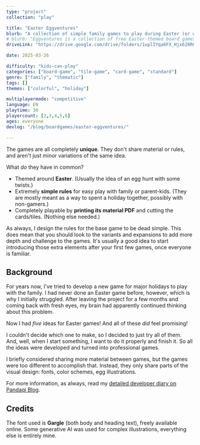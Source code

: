 ```yaml
---
type: "project"
collection: "play"

title: "Easter Eggventures"
blurb: "A collection of simple family games to play during Easter (or whenever you crave some egg hunting)."
# blurb: "Eggventures is a collection of free Easter-themed board games for families and simple egg hunting fun."
driveLink: "https://drive.google.com/drive/folders/1uplIYqa6FX_Hjx628R0SLTLejVFR0kpL"

date: 2025-03-26

difficulty: "kids-can-play"
categories: ["board-game", "tile-game", "card-game", "standard"]
genre: ["family", "thematic"]
tags: []
themes: ["colorful", "holiday"]

multiplayermode: "competitive"
language: EN
playtime: 30
playercount: [2,3,4,5,6]
ages: everyone
devlog: "/blog/boardgames/easter-eggventures/"

---
```


The games are all completely **unique**. They don't share material or rules, and aren't just minor variations of the same idea.

What _do_ they have in common?
* Themed around **Easter**. (Usually the idea of an egg hunt with some twists.)
* Extremely **simple rules** for easy play with family or parent-kids. (They are mostly meant as a way to spent a holiday together, possibly with non-gamers.)
* Completely playable by **printing its material PDF** and cutting the cards/tiles. (Nothing else needed.)

As always, I design the rules for the base game to be dead simple. This does mean that you should look to the variants and expansions to add more depth and challenge to the games. It's usually a good idea to start introducing those extra elements after your first few games, once everyone is familiar.

## Background

For years now, I've tried to develop a new game for major holidays to play with the family. I had never done an Easter game before, however, which is why I initially struggled. After leaving the project for a few months and coming back with fresh eyes, my brain had apparently continued thinking about this problem.

Now I had _five_ ideas for Easter games! And all of these _did_ feel promising!

I couldn't decide which one to make, so I decided to just try all of them. And, well, when I start something, I want to do it properly and finish it. So all the ideas were developed and turned into professional games.

I briefly considered sharing more material between games, but the games were too different to accomplish that. Instead, they only share parts of the visual design: fonts, color schemes, egg illustrations.

For more information, as always, read my [detailed developer diary on Pandaqi Blog](/blog/boardgames/easter-eggventures/).

## Credits

The font used is **Gargle** (both body and heading text), freely available online. Some generative AI was used for complex illustrations, everything else is entirely mine.